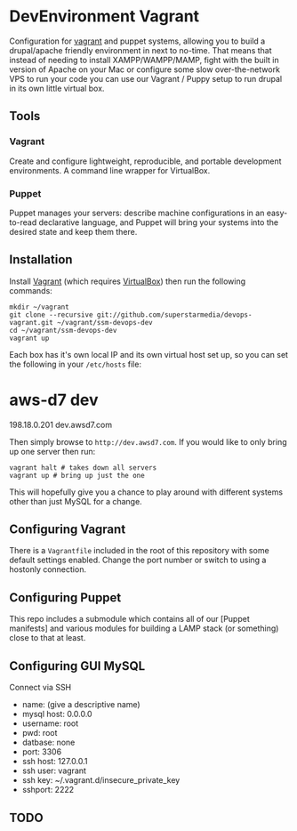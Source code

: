 # DevEnvironment Vagrant

Configuration for [vagrant](http://vagrantup.com/) and puppet systems, allowing you to build a drupal/apache friendly environment in next to no-time. 
That means that instead of needing to install XAMPP/WAMPP/MAMP, fight with the built in version of Apache on your Mac or configure some slow 
over-the-network VPS to run your code you can use our Vagrant / Puppy setup to run drupal in its own little virtual box.

## Tools

### Vagrant

Create and configure lightweight, reproducible, and portable development environments. A command line wrapper for VirtualBox.

### Puppet

Puppet manages your servers: describe machine configurations in an easy-to-read declarative language, and Puppet will bring your systems into the desired state and keep them there.

## Installation

Install [Vagrant](http://vagrantup.com/v1/docs/getting-started/index.html) (which requires [VirtualBox](https://www.virtualbox.org/wiki/Downloads)) then run the following commands:

	mkdir ~/vagrant
	git clone --recursive git://github.com/superstarmedia/devops-vagrant.git ~/vagrant/ssm-devops-dev
	cd ~/vagrant/ssm-devops-dev
	vagrant up

Each box has it's own local IP and its own virtual host set up, so you can set the following in your `/etc/hosts` file:

# aws-d7 dev
198.18.0.201 dev.awsd7.com

Then simply browse to `http://dev.awsd7.com`. If you would like to only bring up one server then run:

	vagrant halt # takes down all servers
	vagrant up # bring up just the one

This will hopefully give you a chance to play around with different systems other than just MySQL for a change.

## Configuring Vagrant

There is a `Vagrantfile` included in the root of this repository with some default settings enabled. Change the port number or switch to 
using a hostonly connection.

## Configuring Puppet

This repo includes a submodule which contains all of our [Puppet manifests] and various 
modules for building a LAMP stack (or something) close to that at least. 

## Configuring GUI MySQL

Connect via SSH

* name: (give a descriptive name)
* mysql host: 0.0.0.0
* username: root
* pwd: root
* datbase: none
* port: 3306
* ssh host: 127.0.0.1
* ssh user: vagrant
* ssh key: ~/.vagrant.d/insecure_private_key
* sshport: 2222

## TODO
